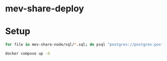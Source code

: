 # mev-share-deploy

# Setup
```bash
for file in mev-share-node/sql/*.sql; do psql "postgres://postgres:postgres@localhost:5432/postgres?sslmode=disable" -f $file; done

docker compose up -d
```